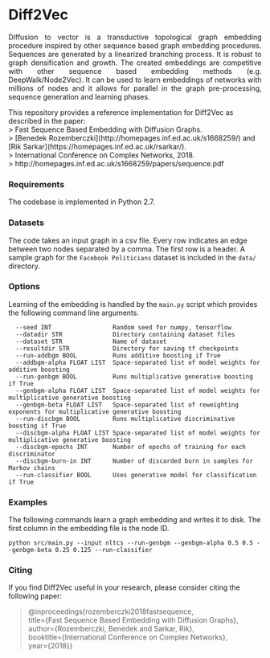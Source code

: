 Diff2Vec
============================================
<p align="justify">
Diffusion to vector is a transductive topological graph embedding procedure inspired by other sequence based graph embedding procedures. Sequences are generated by a linearized branching process. It is robust to graph densification and growth. The created embeddings are competitive with other sequence based embedding methods (e.g. DeepWalk/Node2Vec). It can be used to learn embeddings of networks with millions of nodes and it allows for parallel in the graph pre-processing, sequence generation and learning phases.
</p>
This repository provides a reference implementation for Diff2Vec as described in the paper:<br>
> Fast Sequence Based Embedding with Diffusion Graphs.<br>
> [Benedek Rozemberczki](http://homepages.inf.ed.ac.uk/s1668259/) and  [Rik Sarkar](https://homepages.inf.ed.ac.uk/rsarkar/).<br>
> International Conference on Complex Networks, 2018.<br>
> http://homepages.inf.ed.ac.uk/s1668259/papers/sequence.pdf


### Requirements

The codebase is implemented in Python 2.7.

### Datasets

The code takes an input graph in a csv file. Every row indicates an edge between two nodes separated by a comma. The first row is a header. A sample graph for the `Facebook Politicians` dataset is included in the  `data/` directory.

### Options

Learning of the embedding is handled by the `main.py` script which provides the following command line arguments.

```
  --seed INT                 Random seed for numpy, tensorflow
  --datadir STR              Directory containing dataset files
  --dataset STR              Name of dataset
  --resultdir STR            Directory for saving tf checkpoints
  --run-addbgm BOOL          Runs additive boosting if True
  --addbgm-alpha FLOAT LIST  Space-separated list of model weights for additive boosting
  --run-genbgm BOOL          Runs multiplicative generative boosting if True
  --genbgm-alpha FLOAT LIST  Space-separated list of model weights for multiplicative generative boosting
  --genbgm-beta FLOAT LIST   Space-separated list of reweighting exponents for multiplicative generative boosting
  --run-discbgm BOOL         Runs multiplicative discriminative boosting if True
  --discbgm-alpha FLOAT LIST Space-separated list of model weights for multiplicative generative boosting
  --discbgm-epochs INT       Number of epochs of training for each discriminator
  --discbgm-burn-in INT      Number of discarded burn in samples for Markov chains
  --run-classifier BOOL      Uses generative model for classification if True
```

### Examples

The following commands learn a graph embedding and writes it to disk. The first column in the embedding file is the node ID.

```
python src/main.py --input nltcs --run-genbgm --genbgm-alpha 0.5 0.5 --genbgm-beta 0.25 0.125 --run-classifier
```

### Citing

If you find Diff2Vec useful in your research, please consider citing the following paper:

>@inproceedings{rozemberczki2018fastsequence,  
  title={Fast Sequence Based Embedding with Diffusion Graphs},  
  author={Rozemberczki, Benedek and Sarkar, Rik},  
  booktitle={International Conference on Complex Networks},  
  year={2018}}
